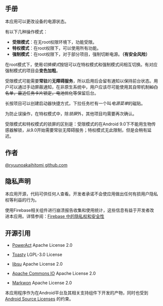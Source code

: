 ## 手册

本应用可以更改设备的电源状态。

有以下几种操作模式：
* **受限模式**：在无root权限环境下，功能受限。
* **特权模式**：在root权限下，可以使用所有功能。
* **强制模式**：在root权限下，对于部分项目，强制切断电源。**（有安全风险）**

在root模式下，使用*切换模式*按钮可以在特权模式和强制模式间相互切换。有对应强制模式的项目会**变色加粗**。

受限模式可能需要**常驻**的**无障碍服务**，所以启用后会留有通知以保持前台状态。用户可以通过手动屏蔽通知，在非原生系统中，用户应该尽可能使用其自带机制~~如白名单，最近任务卡片锁定，电池优化等~~保留后台。

长按项目可以创建启动器快捷方式，下拉任务栏有一个叫*电源菜单*的磁贴。

为防止误操作，在特权模式中，除*锁屏*外，其他项目均需要再次确认。

受限模式和特权模式的锁屏的区别是：受限模式的在Android 9.0下不能用生物传感器解锁，从9.0开始需要常驻无障碍服务；特权模式无此限制，但是会稍有延迟。

## 作者
[@ryuunoakaihitomi github.com](https://github.com/ryuunoakaihitomi)

## 隐私声明
本应用开源，代码可供任何人查看。开发者承诺不会使应用做出任何有损用户隐私权等利益的行为。

使用Firebase相关组件进行崩溃报告收集和使用统计，这些信息有益于开发者改进本应用。详情参阅：[Firebase 中的隐私权和安全性](https://firebase.google.cn/support/privacy)

## 开源引用

* [PowerAct](https://github.com/ryuunoakaihitomi/PowerAct)
Apache License 2.0

* [Toasty](https://github.com/GrenderG/Toasty)
LGPL-3.0 License

* [libsu](https://github.com/topjohnwu/libsu)
Apache License 2.0

* [Apache Commons IO](http://commons.apache.org/proper/commons-io/)
Apache License 2.0

* [Markwon](https://github.com/noties/Markwon) Apache License 2.0

本应用程序作为在Android平台及其相关支持组件下开发的产物，同时也受到[Android Source Licenses](https://source.android.google.cn/setup/start/licenses)
的约束。
